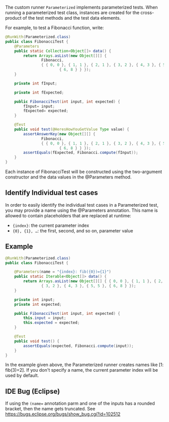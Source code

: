 The custom runner `Parameterized` implements parameterized tests. When running a parameterized test class, instances are created for the cross-product of the test methods and the test data elements.

For example, to test a Fibonacci function, write:
```java
@RunWith(Parameterized.class)
public class FibonacciTest {
    @Parameters
    public static Collection<Object[]> data() {
        return Arrays.asList(new Object[][] {
                Fibonacci,
                { { 0, 0 }, { 1, 1 }, { 2, 1 }, { 3, 2 }, { 4, 3 }, { 5, 5 },
                        { 6, 8 } } });
    }

    private int fInput;

    private int fExpected;

    public FibonacciTest(int input, int expected) {
        fInput= input;
        fExpected= expected;
    }

    @Test
    public void test(@HeresHowYouGetValue Type value) {
        assertAnswerKey(new Object[][] {
                Fibonacci,
                { { 0, 0 }, { 1, 1 }, { 2, 1 }, { 3, 2 }, { 4, 3 }, { 5, 5 },
                        { 6, 8 } } });
        assertEquals(fExpected, Fibonacci.compute(fInput));
    }
}
```
	 
Each instance of FibonacciTest will be constructed using the two-argument constructor and the data values in the @Parameters method.

## Identify Individual test cases
In order to easily identify the individual test cases in a Parameterized test, you may provide a name using the @Parameters annotation. This name is allowed to contain placeholders that are replaced at runtime:

- `{index}`: the current parameter index
- `{0}, {1}, …`: the first, second, and so on, parameter value

## Example
```java
@RunWith(Parameterized.class)
public class FibonacciTest {

    @Parameters(name = "{index}: fib({0})={1}")
    public static Iterable<Object[]> data() {
        return Arrays.asList(new Object[][] { { 0, 0 }, { 1, 1 }, { 2, 1 },
                { 3, 2 }, { 4, 3 }, { 5, 5 }, { 6, 8 } });
    }

    private int input;
    private int expected;

    public FibonacciTest(int input, int expected) {
        this.input = input;
        this.expected = expected;
    }

    @Test
    public void test() {
        assertEquals(expected, Fibonacci.compute(input));
    }
}
```

In the example given above, the Parameterized runner creates names like [1: fib(3)=2]. If you don't specify a name, the current parameter index will be used by default.

## IDE Bug (Eclipse)
If using the `(name=` annotation parm and one of the inputs has a rounded bracket, then the name gets truncated.  See https://bugs.eclipse.org/bugs/show_bug.cgi?id=102512